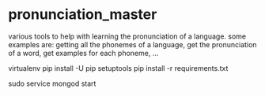 # pronunciation_master
various tools to help with learning the pronunciation of a language.
some examples are:
    getting all the phonemes of a language,
    get the pronunciation of a word, get examples for each phoneme, ...

virtualenv
pip install -U pip setuptools
pip install -r requirements.txt

sudo service mongod start
